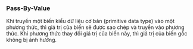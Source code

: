 ### Pass-By-Value
Khi truyền một biến kiểu dữ liệu cơ bản (primitive data type) vào một phương thức, thì giá trị của biến sẽ được sao chép và truyền vào phương thức. 
Khi phương thức thay đổi giá trị của biến này, thì giá trị của biến gốc không bị ảnh hưởng.